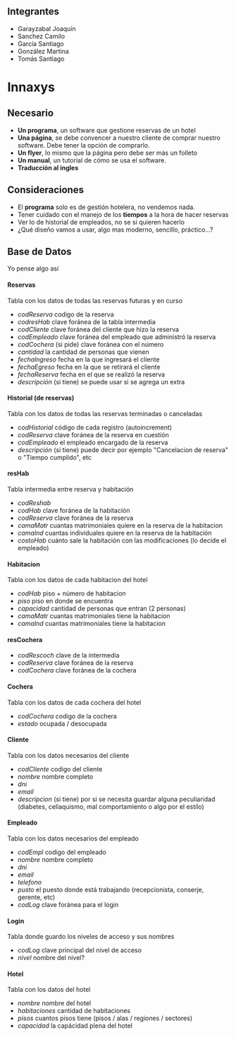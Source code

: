 ## Integrantes
+ Garayzabal Joaquín
+ Sanchez Camilo
+ García Santiago
+ González Martina
+ Tomás Santiago
# **Innaxys**

## Necesario
+ **Un programa**, un software que gestione reservas de un hotel
+ **Una página**, se debe convencer a nuestro cliente de comprar nuestro software. Debe tener la opción de comprarlo.
+ **Un flyer**, lo mismo que la página pero debe ser más un folleto
+ **Un manual**, un tutorial de cómo se usa el software.
+ **Traducción al ingles**

## Consideraciones
+ El **programa** solo es de gestión hotelera, no vendemos nada.
+ Tener cuidado con el manejo de los **tiempos** a la hora de hacer reservas
+ Ver lo de historial de empleados, no se si quieren hacerlo
+ ¿Qué diseño vamos a usar, algo mas moderno, sencillo, práctico...?

## Base de Datos
Yo pense algo así
#### Reservas
Tabla con los datos de todas las reservas futuras y en curso
+ *codReserva* codigo de la reserva
+ *codresHab* clave foránea de la tabla intermedia
+ *codCliente* clave foránea del cliente que hizo la reserva
+ *codEmpleado* clave foránea del empleado que administró la reserva
+ *codCochera* (si pide) clave foránea con el número
+ *cantidad* la cantidad de personas que vienen
+ *fechaIngreso* fecha en la que ingresará el cliente
+ *fechaEgreso* fecha en la que se retirará el cliente
+ *fechaReserva* fecha en el que se realizó la reserva
+ *descripción* (si tiene) se puede usar si se agrega un extra 

#### Historial (de reservas)
Tabla con los datos de todas las reservas terminadas o canceladas
+ *codHistorial* código de cada registro (autoincrement)
+ *codReserva* clave foránea de la reserva en cuestión
+ *codEmpleado* el empleado encargado de la reserva
+ *descripción* (si tiene) puede decir por ejemplo "Cancelacion de reserva" o "Tiempo cumplido", etc

#### resHab
Tabla intermedia entre reserva y habitación
+ *codReshab* 
+ *codHab* clave foránea de la habitación
+ *codReserva* clave foránea de la reserva
+ *camaMatr* cuantas matrimoniales quiere en la reserva de la habitacion 
+ *camaInd* cuantas individuales quiere en la reserva de la habitación
+ *costoHab* cuánto sale la habitación con las modificaciones (lo decide el empleado)
#### Habitacion
Tabla con los datos de cada habitacion del hotel
+ *codHab* piso + número de habitacion
+ *piso* piso en donde se encuentra 
+ *capacidad* cantidad de personas que entran (2 personas)
+ *camaMatr* cuantas matrimoniales tiene la habitacion
+ *camaInd* cuantas matrimoniales tiene la habitacion

#### resCochera
+ *codRescoch* clave de la intermedia
+ *codReserva* clave foránea de la reserva
+ *codCochera* clave foránea de la cochera
#### Cochera
Tabla con los datos de cada cochera del hotel
+ *codCochera* codigo de la cochera
+ *estado* ocupada / desocupada

#### Cliente
Tabla con los datos necesarios del cliente
+ *codCliente* codigo del cliente
+ *nombre* nombre completo
+ *dni* 
+ *email* 
+ *descripcion* (si tiene) por si se necesita guardar alguna peculiaridad (diabetes, celiaquismo, mal comportamiento o algo por el estílo)

#### Empleado
Tabla con los datos necesarios del empleado
+ *codEmpl* codigo del empleado
+ *nombre* nombre completo
+ *dni* 
+ *email* 
+ *telefono* 
+ *pusto* el puesto donde está trabajando (recepcionista, conserje, gerente, etc)
+ *codLog* clave foránea para el login

#### Login
Tabla donde guardo los niveles de acceso y sus nombres
+ *codLog* clave principal del nivel de acceso
+ *nivel* nombre del nivel?
#### Hotel
Tabla con los datos del hotel
+ *nombre* nombre del hotel
+ *habitaciones* cantidad de habitaciones
+ *pisos* cuantos pisos tiene (pisos / alas / regiones / sectores)
+ *capacidad* la capácidad plena del hotel

